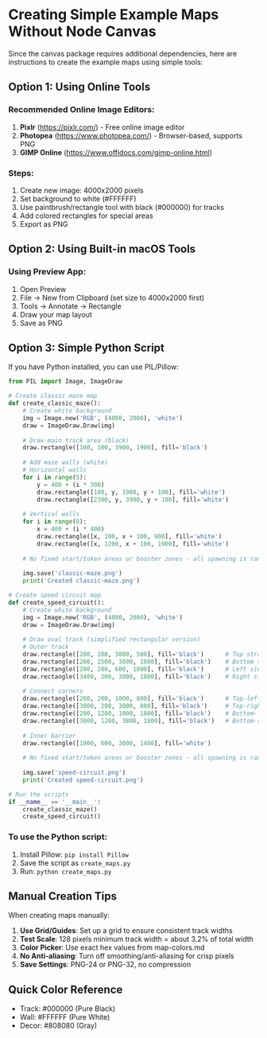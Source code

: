 # Creating Simple Example Maps Without Node Canvas

Since the canvas package requires additional dependencies, here are instructions to create the example maps using simple tools:

## Option 1: Using Online Tools

### Recommended Online Image Editors:
1. **Pixlr** (https://pixlr.com/) - Free online image editor
2. **Photopea** (https://www.photopea.com/) - Browser-based, supports PNG
3. **GIMP Online** (https://www.offidocs.com/gimp-online.html)

### Steps:
1. Create new image: 4000x2000 pixels
2. Set background to white (#FFFFFF)
3. Use paintbrush/rectangle tool with black (#000000) for tracks
4. Add colored rectangles for special areas
5. Export as PNG

## Option 2: Using Built-in macOS Tools

### Using Preview App:
1. Open Preview
2. File → New from Clipboard (set size to 4000x2000 first)
3. Tools → Annotate → Rectangle
4. Draw your map layout
5. Save as PNG

## Option 3: Simple Python Script

If you have Python installed, you can use PIL/Pillow:

```python
from PIL import Image, ImageDraw

# Create classic maze map
def create_classic_maze():
    # Create white background
    img = Image.new('RGB', (4000, 2000), 'white')
    draw = ImageDraw.Draw(img)
    
    # Draw main track area (black)
    draw.rectangle([100, 100, 3900, 1900], fill='black')
    
    # Add maze walls (white)
    # Horizontal walls
    for i in range(5):
        y = 400 + (i * 300)
        draw.rectangle([100, y, 1900, y + 100], fill='white')
        draw.rectangle([2300, y, 3900, y + 100], fill='white')
    
    # Vertical walls
    for i in range(8):
        x = 400 + (i * 400)
        draw.rectangle([x, 100, x + 100, 900], fill='white')
        draw.rectangle([x, 1200, x + 100, 1900], fill='white')
    
    # No fixed start/token areas or booster zones - all spawning is random
    
    img.save('classic-maze.png')
    print('Created classic-maze.png')

# Create speed circuit map
def create_speed_circuit():
    # Create white background
    img = Image.new('RGB', (4000, 2000), 'white')
    draw = ImageDraw.Draw(img)
    
    # Draw oval track (simplified rectangular version)
    # Outer track
    draw.rectangle([200, 200, 3800, 500], fill='black')      # Top straight
    draw.rectangle([200, 1500, 3800, 1800], fill='black')    # Bottom straight
    draw.rectangle([200, 200, 600, 1800], fill='black')      # Left side
    draw.rectangle([3400, 200, 3800, 1800], fill='black')    # Right side
    
    # Connect corners
    draw.rectangle([200, 200, 1000, 800], fill='black')      # Top-left
    draw.rectangle([3000, 200, 3800, 800], fill='black')     # Top-right
    draw.rectangle([200, 1200, 1000, 1800], fill='black')    # Bottom-left
    draw.rectangle([3000, 1200, 3800, 1800], fill='black')   # Bottom-right
    
    # Inner barrier
    draw.rectangle([1000, 600, 3000, 1400], fill='white')
    
    # No fixed start/token areas or booster zones - all spawning is random
    
    img.save('speed-circuit.png')
    print('Created speed-circuit.png')

# Run the scripts
if __name__ == '__main__':
    create_classic_maze()
    create_speed_circuit()
```

### To use the Python script:
1. Install Pillow: `pip install Pillow`
2. Save the script as `create_maps.py`
3. Run: `python create_maps.py`

## Manual Creation Tips

When creating maps manually:

1. **Use Grid/Guides**: Set up a grid to ensure consistent track widths
2. **Test Scale**: 128 pixels minimum track width = about 3.2% of total width
3. **Color Picker**: Use exact hex values from map-colors.md
4. **No Anti-aliasing**: Turn off smoothing/anti-aliasing for crisp pixels
5. **Save Settings**: PNG-24 or PNG-32, no compression

## Quick Color Reference
- Track: #000000 (Pure Black)
- Wall: #FFFFFF (Pure White)
- Decor: #808080 (Gray)